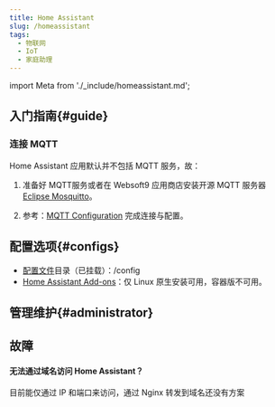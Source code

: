 ```yaml
---
title: Home Assistant
slug: /homeassistant
tags:
  - 物联网
  - IoT
  - 家庭助理
---
```


import Meta from './_include/homeassistant.md';

<Meta name="meta" />

## 入门指南{#guide}

### 连接 MQTT

Home Assistant 应用默认并不包括 MQTT 服务，故：

1. 准备好 MQTT服务或者在 Websoft9 应用商店安装开源 MQTT 服务器 [Eclipse Mosquitto](./mosquitto)。   

2. 参考：[MQTT Configuration](https://www.home-assistant.io/integrations/mqtt) 完成连接与配置。  


## 配置选项{#configs}

- [配置文件](https://www.home-assistant.io/docs/configuration/)目录（已挂载）：/config
- [Home Assistant Add-ons](https://github.com/home-assistant/addons)：仅 Linux 原生安装可用，容器版不可用。

## 管理维护{#administrator}


## 故障

#### 无法通过域名访问 Home Assistant？

目前能仅通过 IP 和端口来访问，通过 Nginx 转发到域名还没有方案